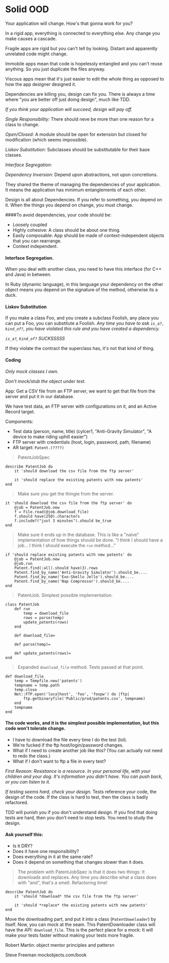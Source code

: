 # Solid OOD

Your application will change. How's that gonna work for you?

In a rigid app, everything is connected to everything else. Any change you make causes a cascade.

Fragile apps are rigid but you can't tell by looking. Distant and apparently unrelated code might change.

Immobile apps mean that code is hopelessly entangled and you can't reuse anything. So you just duplicate the files anyway.

Viscous apps mean that it's just easier to edit the whole thing as opposed to how the app designer designed it.

Dependencies are killing you, design can fix you. There is always a time where "you are better off just doing design", much like TDD.

*If you think your application will succeed, design will pay off.*

*Single Responsibility:* There should neve be more than one reason for a class to change.

*Open/Closed:* A module should be open for extension but closed for modification (which seems impossible).

*Liskov Substitution:* Subclasses should be substitutable for their base classes.

*Interface Segregation:*

*Dependency Inversion:* Depend upon abstractions, not upon concretions.

They shared the theme of managing the dependencies of your application. It means the application has minimum entanglements of each other.

Design is all about Dependencies. If you refer to something, you depend on it. When the things you depend on change, you must change.

####To avoid dependencies, your code should be:
- Loosely coupled
- Highly cohesive: A class should be about one thing.
- Easily composable: App should be made of context-independent objects that you can rearrange.
- Context independent.

#### Interface Segregation.

When you deal with another class, you need to have this interface (for C++ and Java) in between.

In Ruby (dynamic language), in this language your dependency on the other object means you depend on the signature of the method, otherwise its a duck.

#### Liskov Substitution

If you make a class Foo, and you create a subclass Foolish, any place you can put a Foo, you can substitute a Foolish. *Any time you have to ask `is_a?, kind_of?`, you have violated this rule and you have created a dependency.*

*`is_a?`, `kind_of?` SUCKSSSSS*

If they violate the contract the superclass has, it's not that kind of thing.

#### Coding

*Only mock classes I own.*

*Don't mock/stub the object under test.*

App: Get a CSV file from an FTP server, we want to get that file from the server and put it in our database.

We have test data, an FTP server with configurations on it, and an Active Record target.

Components:

- Test data (person, name, title) (cylcer1, "Anti-Gravity Simulator", "A device to make riding uphill easier")
- FTP server with credentials (host, login, password, path, filename)
- AR target: `Patent.(????)`

> PatentJobSpec

    describe PatentJob do
        it 'should download the csv file from the ftp server'

        it 'should replace the existing patents with new patents'
    end

> Make sure you get the thingie from the server.

    it 'should download the csv file from the ftp server' do
        @job = PatentJob.new
        f = File.read(@job.download_file)
        f.should have(250).characters
        f.include?("just 3 minutes").should be_true
    end

> Make sure it ends up in the database. This is like a "naive" implementation of how things should be done. "I think I should have a job... I think I should execute the `run` method..."  

    if 'should replace existing patents with new patents' do
        @job = PatentJob.new
        @job.run
        Patent.find(:all).should have(3).rows
        Patent.find_by_name('Anti-Gravity Simulator').should_be....
        Patent.find_by_name('Exo-Skello Jello').should_be....
        Patent.find_by_name('Nap Compressor').should_be....
    end

> PatentJob. Simplest possible implementation.
    
    class PatentJob
        def run
            temp = download_file
            rows = parse(temp)
            update_patents(rows)
        end

        def download_file=

        def parse(temp)=

        def update_patents(rows)=
    end

> Expanded `download_file` method. Tests passed at that point.

    def download_file
        temp = Tempfile.new('patents')
        tempname = temp.path
        temp.close
        Net::FTP.open('localhost', 'foo', 'foopw') do |ftp|
            ftp.getbinaryfile('Public/prod/patents.csv', tempname)
        end
        tempname
    end

#### The code works, and it is the simplest possible implementation, but this code won't tolerate change.
- I have to download the file every time I do the test (lol).
- We're fucked if the ftp host/login/password changes.
- What if I need to create another job like this? (You can actually not need to redo the class.)
- What if I don't want to ftp a file in every test?

*First Reason: Resistance is a resource. In your personal life, with your children and your dog. It's information you didn't have. You can push back, or you can listen to it.*

*If testing seems hard, check your design.* Tests reference your code, the design of the code. If the class is hard to test, then the class is badly refactored.

TDD will punish you if you don't understand design. If you find that doing tests are hard, then you don't need to stop tests. You need to study the design.

#### Ask yourself this:
- Is it DRY?
- Does it have one responsibility?
- Does everything in it at the same rate?
- Does it depend on something that changes slower than it does.

> The problem with PatentJobSpec is that it does two things: It downloads and replaces. Any time you describe what a class does with "and", that's a smell. Refactoring time!

    describe PatentJob do
        it 'should *download* the csv file from the ftp server'

        it 'should *replace* the existing patents with new patents'
    end

Move the downloading part, and put it into a class (`PatentDownloader`) by itself. Now, you can mock at the seam. This PatentDownloader class will have the API: `download_file`. This is the perfect place for a mock: It will make your tests faster without making your tests more fragile.

Robert Martin: object mentor principles and pattersn

Steve Freeman mockobjects.com/book
